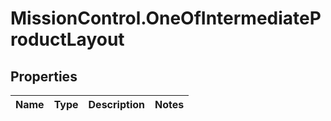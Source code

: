 # MissionControl.OneOfIntermediateProductLayout

## Properties
Name | Type | Description | Notes
------------ | ------------- | ------------- | -------------
